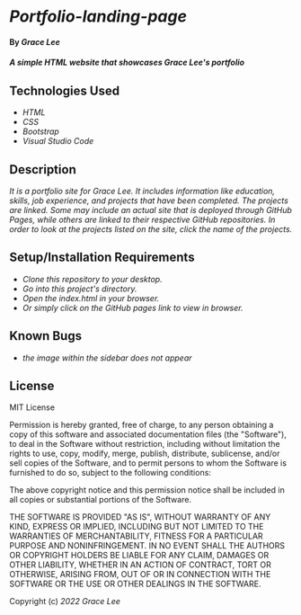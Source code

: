 # _Portfolio-landing-page_

#### By _**Grace Lee**_

#### _A simple HTML website that showcases Grace Lee's portfolio_

## Technologies Used

* _HTML_
* _CSS_
* _Bootstrap_
* _Visual Studio Code_

## Description

_It is a portfolio site for Grace Lee. It includes information like education, skills, job experience, and projects that have been completed. The projects are linked. Some may include an actual site that is deployed through GitHub Pages, while others are linked to their respective GitHub repositories. In order to look at the projects listed on the site, click the name of the projects._

## Setup/Installation Requirements

* _Clone this repository to your desktop._
* _Go into this project's directory._
* _Open the index.html in your browser._
* _Or simply click on the GitHub pages link to view in browser._

## Known Bugs

* _the image within the sidebar does not appear_

## License

MIT License

Permission is hereby granted, free of charge, to any person obtaining a copy
of this software and associated documentation files (the "Software"), to deal
in the Software without restriction, including without limitation the rights
to use, copy, modify, merge, publish, distribute, sublicense, and/or sell
copies of the Software, and to permit persons to whom the Software is
furnished to do so, subject to the following conditions:

The above copyright notice and this permission notice shall be included in all
copies or substantial portions of the Software.

THE SOFTWARE IS PROVIDED "AS IS", WITHOUT WARRANTY OF ANY KIND, EXPRESS OR
IMPLIED, INCLUDING BUT NOT LIMITED TO THE WARRANTIES OF MERCHANTABILITY,
FITNESS FOR A PARTICULAR PURPOSE AND NONINFRINGEMENT. IN NO EVENT SHALL THE
AUTHORS OR COPYRIGHT HOLDERS BE LIABLE FOR ANY CLAIM, DAMAGES OR OTHER
LIABILITY, WHETHER IN AN ACTION OF CONTRACT, TORT OR OTHERWISE, ARISING FROM,
OUT OF OR IN CONNECTION WITH THE SOFTWARE OR THE USE OR OTHER DEALINGS IN THE
SOFTWARE.

Copyright (c) _2022_ _Grace Lee_